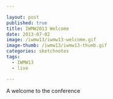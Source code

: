 ```yaml
---

layout: post
published: true
title: IWMW2013 Welcome
date: 2013-07-02
image: /iwmw13/iwmw13-welcome.gif
image-thumb: /iwmw13/iwmw13-thumb.gif
categories: sketchnotes
tags:
  - IWMW13
  - live

---
```


A welcome to the conference
